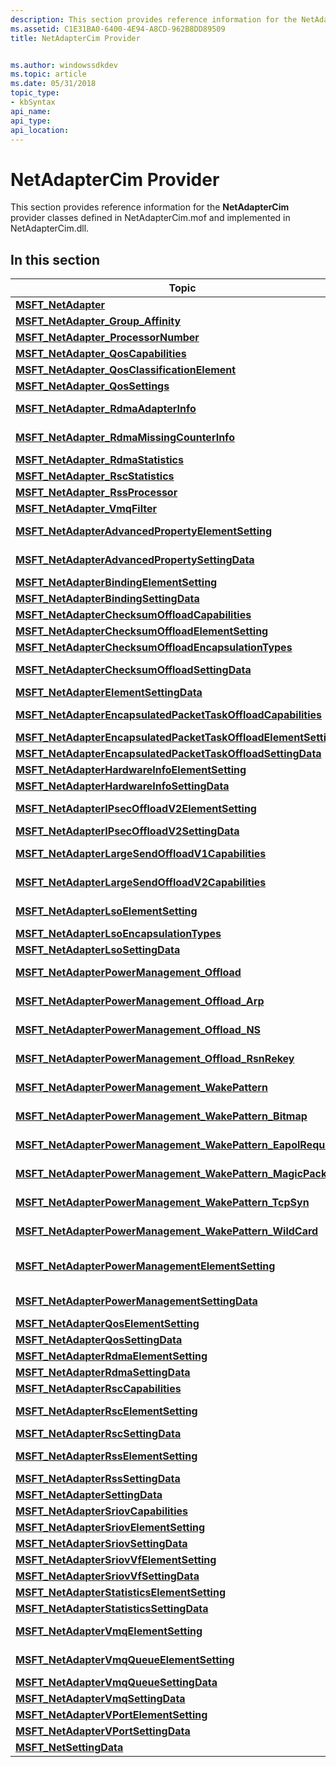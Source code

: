 ```yaml
---
description: This section provides reference information for the NetAdapterCim provider classes defined in NetAdapterCim.mof and implemented in NetAdapterCim.dll.
ms.assetid: C1E31BA0-6400-4E94-A8CD-962B8DD89509
title: NetAdapterCim Provider


ms.author: windowssdkdev
ms.topic: article
ms.date: 05/31/2018
topic_type: 
- kbSyntax
api_name: 
api_type: 
api_location: 
---
```


# NetAdapterCim Provider

This section provides reference information for the **NetAdapterCim** provider classes defined in NetAdapterCim.mof and implemented in NetAdapterCim.dll.

## In this section



| Topic                                                                                                                                        | Description                                                                                                                                |
|----------------------------------------------------------------------------------------------------------------------------------------------|--------------------------------------------------------------------------------------------------------------------------------------------|
| [**MSFT\_NetAdapter**](msft-netadapter.md)<br/>                                                                                       | A logical network adapters<br/>                                                                                                      |
| [**MSFT\_NetAdapter\_Group\_Affinity**](msft-netadapter-group-affinity.md)<br/>                                                       | This class represents a processor affinity mask.<br/>                                                                                |
| [**MSFT\_NetAdapter\_ProcessorNumber**](msft-netadapter-processornumber.md)<br/>                                                      | MSFT\_NetAdapter\_ProcessorNumber<br/>                                                                                               |
| [**MSFT\_NetAdapter\_QosCapabilities**](msft-netadapter-qoscapabilities.md)<br/>                                                      | This class is used to report QoS capabilities on a network adapter.<br/>                                                             |
| [**MSFT\_NetAdapter\_QosClassificationElement**](msft-netadapter-qosclassificationelement.md)<br/>                                    | This class describes a QoS classification element.<br/>                                                                              |
| [**MSFT\_NetAdapter\_QosSettings**](msft-netadapter-qossettings.md)<br/>                                                              | This class represents QoS settings on a network adapter.<br/>                                                                        |
| [**MSFT\_NetAdapter\_RdmaAdapterInfo**](msft-netadapter-rdmaadapterinfo.md)<br/>                                                      | Network Direct Interface capabilities supported by a network adapter<br/>                                                            |
| [**MSFT\_NetAdapter\_RdmaMissingCounterInfo**](msft-netadapter-rdmamissingcounterinfo.md)<br/>                                        | RDMA missing performance counter information for a network adapter.<br/>                                                             |
| [**MSFT\_NetAdapter\_RdmaStatistics**](msft-netadapter-rdmastatistics.md)<br/>                                                        | RDMA statistics supported by a network adapter<br/>                                                                                  |
| [**MSFT\_NetAdapter\_RscStatistics**](msft-netadapter-rscstatistics.md)<br/>                                                          | RSC statistics supported by a network adapter<br/>                                                                                   |
| [**MSFT\_NetAdapter\_RssProcessor**](msft-netadapter-rssprocessor.md)<br/>                                                            | NDIS\_RSS\_PROCESSOR<br/>                                                                                                            |
| [**MSFT\_NetAdapter\_VmqFilter**](msft-netadapter-vmqfilter.md)<br/>                                                                  | MAC address and VLAN ID filters for VMQ and VPorts<br/>                                                                              |
| [**MSFT\_NetAdapterAdvancedPropertyElementSetting**](msft-netadapteradvancedpropertyelementsetting.md)<br/>                           | Associates a network port with its advanced property configuration stored in the registry.<br/>                                      |
| [**MSFT\_NetAdapterAdvancedPropertySettingData**](msft-netadapteradvancedpropertysettingdata.md)<br/>                                 | This class represents the advanced properties of a network adapter stored in the registry.<br/>                                      |
| [**MSFT\_NetAdapterBindingElementSetting**](msft-netadapterbindingelementsetting.md)<br/>                                             | Associates a network port with its binding information.<br/>                                                                         |
| [**MSFT\_NetAdapterBindingSettingData**](msft-netadapterbindingsettingdata.md)<br/>                                                   | This class represents the binding information of a network adapter.<br/>                                                             |
| [**MSFT\_NetAdapterChecksumOffloadCapabilities**](msft-netadapterchecksumoffloadcapabilities.md)<br/>                                 | MSFT\_NetAdapter\_ChecksumOffload<br/>                                                                                               |
| [**MSFT\_NetAdapterChecksumOffloadElementSetting**](msft-netadapterchecksumoffloadelementsetting.md)<br/>                             | Associates a network adapter with its TCPIP checksum offload data.<br/>                                                              |
| [**MSFT\_NetAdapterChecksumOffloadEncapsulationTypes**](msft-netadapterchecksumoffloadencapsulationtypes.md)<br/>                     | MSFT\_NetAdapter\_EncapsulationTypes<br/>                                                                                            |
| [**MSFT\_NetAdapterChecksumOffloadSettingData**](msft-netadapterchecksumoffloadsettingdata.md)<br/>                                   | Describes the checksum offload data settings for a network adapter.<br/>                                                             |
| [**MSFT\_NetAdapterElementSettingData**](msft-netadapterelementsettingdata.md)<br/>                                                   | Associates a network port with its configuration data.<br/>                                                                          |
| [**MSFT\_NetAdapterEncapsulatedPacketTaskOffloadCapabilities**](msft-netadapterencapsulatedpackettaskoffloadcapabilities.md)<br/>     | Used to report the offload capabilities of a network adapter when it transmits or receives encapsulated packets.<br/>                |
| [**MSFT\_NetAdapterEncapsulatedPacketTaskOffloadElementSetting**](msft-netadapterencapsulatedpackettaskoffloadelementsetting.md)<br/> | Associates a network adapter with its Encapsulation Offload data.<br/>                                                               |
| [**MSFT\_NetAdapterEncapsulatedPacketTaskOffloadSettingData**](msft-netadapterencapsulatedpackettaskoffloadsettingdata.md)<br/>       | Encapsulated packet task offload properties for a network adapter.<br/>                                                              |
| [**MSFT\_NetAdapterHardwareInfoElementSetting**](msft-netadapterhardwareinfoelementsetting.md)<br/>                                   | Associates a network adapter with its hardware data.<br/>                                                                            |
| [**MSFT\_NetAdapterHardwareInfoSettingData**](msft-netadapterhardwareinfosettingdata.md)<br/>                                         | Hardware information for a network adapter<br/>                                                                                      |
| [**MSFT\_NetAdapterIPsecOffloadV2ElementSetting**](msft-netadapteripsecoffloadv2elementsetting.md)<br/>                               | Associates a network adapter with its IPsec Task Offload v2 setting data.<br/>                                                       |
| [**MSFT\_NetAdapterIPsecOffloadV2SettingData**](msft-netadapteripsecoffloadv2settingdata.md)<br/>                                     | IPsec Task Offload v2 settings for a network adapter<br/>                                                                            |
| [**MSFT\_NetAdapterLargeSendOffloadV1Capabilities**](msft-netadapterlargesendoffloadv1capabilities.md)<br/>                           | This class is used to report LSOv1 capabilities on a network adapter.<br/>                                                           |
| [**MSFT\_NetAdapterLargeSendOffloadV2Capabilities**](msft-netadapterlargesendoffloadv2capabilities.md)<br/>                           | This class is used to report LSOv2 capabilities on a network adapter.<br/>                                                           |
| [**MSFT\_NetAdapterLsoElementSetting**](msft-netadapterlsoelementsetting.md)<br/>                                                     | Associates a network adapter with its Large Send Offload (LSO) data.<br/>                                                            |
| [**MSFT\_NetAdapterLsoEncapsulationTypes**](msft-netadapterlsoencapsulationtypes.md)<br/>                                             | Defines the encapsulation types the Adapter can support for LSO.<br/>                                                                |
| [**MSFT\_NetAdapterLsoSettingData**](msft-netadapterlsosettingdata.md)<br/>                                                           | LSO properties for a network adapter.<br/>                                                                                           |
| [**MSFT\_NetAdapterPowerManagement\_Offload**](msft-netadapterpowermanagement-offload.md)<br/>                                        | MSFT\_NetAdapterPowerManagement\_Offload is the base class for various network adapter offloads.<br/>                                |
| [**MSFT\_NetAdapterPowerManagement\_Offload\_Arp**](msft-netadapterpowermanagement-offload-arp.md)<br/>                               | MSFT\_NetAdapterPowerManagement\_Offload\_Arp contains settings related to ARP offloading.<br/>                                      |
| [**MSFT\_NetAdapterPowerManagement\_Offload\_NS**](msft-netadapterpowermanagement-offload-ns.md)<br/>                                 | MSFT\_NetAdapterPowerManagement\_Offload\_NS contains settings related to Neighbor Solicitation offloading.<br/>                     |
| [**MSFT\_NetAdapterPowerManagement\_Offload\_RsnRekey**](msft-netadapterpowermanagement-offload-rsnrekey.md)<br/>                     | MSFT\_NetAdapterPowerManagement\_Offload\_RsnRekey contains parameters for offloading the RSN Rekey protocol.<br/>                   |
| [**MSFT\_NetAdapterPowerManagement\_WakePattern**](msft-netadapterpowermanagement-wakepattern.md)<br/>                                | MSFT\_NetAdapterPowerManagement\_WakePattern defines a Wake-on-Lan (WOL) pattern.<br/>                                               |
| [**MSFT\_NetAdapterPowerManagement\_WakePattern\_Bitmap**](msft-netadapterpowermanagement-wakepattern-bitmap.md)<br/>                 | MSFT\_NetAdapterPowerManagement\_WakePattern\_Bitmap defines settings for waking on a bitmap/mask wake pattern.<br/>                 |
| [**MSFT\_NetAdapterPowerManagement\_WakePattern\_EapolRequestId**](msft-netadapterpowermanagement-wakepattern-eapolrequestid.md)<br/> | MSFT\_NetAdapterPowerManagement\_WakePattern\_EapolRequestId defines settings for an 802.1X EAPOL wake pattern.<br/>                 |
| [**MSFT\_NetAdapterPowerManagement\_WakePattern\_MagicPacket**](msft-netadapterpowermanagement-wakepattern-magicpacket.md)<br/>       | MSFT\_NetAdapterPowerManagement\_WakePattern\_MagicPacket defines settings for 'Wake on Magic Packet'.<br/>                          |
| [**MSFT\_NetAdapterPowerManagement\_WakePattern\_TcpSyn**](msft-netadapterpowermanagement-wakepattern-tcpsyn.md)<br/>                 | MSFT\_NetAdapterPowerManagement\_WakePattern\_TcpSyn defines settings for a TCP SYN wake pattern.<br/>                               |
| [**MSFT\_NetAdapterPowerManagement\_WakePattern\_WildCard**](msft-netadapterpowermanagement-wakepattern-wildcard.md)<br/>             | MSFT\_NetAdapterPowerManagement\_WakePattern\_WildCard defines settings for 'Wake on any Packet'.<br/>                               |
| [**MSFT\_NetAdapterPowerManagementElementSetting**](msft-netadapterpowermanagementelementsetting.md)<br/>                             | MSFT\_NetAdapterPowerManagementElementSetting associates a network adapter with its MSFT\_NetAdapterPowerManagementSettingData.<br/> |
| [**MSFT\_NetAdapterPowerManagementSettingData**](msft-netadapterpowermanagementsettingdata.md)<br/>                                   | MSFT\_NetAdapterPowerManagementSettingData represents the Power Management settings and features of a network adapter.<br/>          |
| [**MSFT\_NetAdapterQosElementSetting**](msft-netadapterqoselementsetting.md)<br/>                                                     | Associates a network port with its QoS properties.<br/>                                                                              |
| [**MSFT\_NetAdapterQosSettingData**](msft-netadapterqossettingdata.md)<br/>                                                           | QoS properties for a network adapter.<br/>                                                                                           |
| [**MSFT\_NetAdapterRdmaElementSetting**](msft-netadapterrdmaelementsetting.md)<br/>                                                   | Associates a network port with its Rdma data.<br/>                                                                                   |
| [**MSFT\_NetAdapterRdmaSettingData**](msft-netadapterrdmasettingdata.md)<br/>                                                         | Rdma settings for a network adapter<br/>                                                                                             |
| [**MSFT\_NetAdapterRscCapabilities**](msft-netadapterrsccapabilities.md)<br/>                                                         | This class is used to report RSC capabilities on a network adapter.<br/>                                                             |
| [**MSFT\_NetAdapterRscElementSetting**](msft-netadapterrscelementsetting.md)<br/>                                                     | Associates a network adapter with its Receive Segment Coalescing (RSC) data.<br/>                                                    |
| [**MSFT\_NetAdapterRscSettingData**](msft-netadapterrscsettingdata.md)<br/>                                                           | RSC properties for a network adapter.<br/>                                                                                           |
| [**MSFT\_NetAdapterRssElementSetting**](msft-netadapterrsselementsetting.md)<br/>                                                     | Associates a network adapter with its Receive Side Scale (RSS) setting data.<br/>                                                    |
| [**MSFT\_NetAdapterRssSettingData**](msft-netadapterrsssettingdata.md)<br/>                                                           | Receive Side Scale (RSS) settings for a network adapter<br/>                                                                         |
| [**MSFT\_NetAdapterSettingData**](msft-netadaptersettingdata.md)<br/>                                                                 | Represents the base class for network adapter settings.<br/>                                                                         |
| [**MSFT\_NetAdapterSriovCapabilities**](msft-netadaptersriovcapabilities.md)<br/>                                                     | Sriov Capabilities<br/>                                                                                                              |
| [**MSFT\_NetAdapterSriovElementSetting**](msft-netadaptersriovelementsetting.md)<br/>                                                 | Associates a network port with its SRIOV data.<br/>                                                                                  |
| [**MSFT\_NetAdapterSriovSettingData**](msft-netadaptersriovsettingdata.md)<br/>                                                       | SRIOV settings for a network adapter<br/>                                                                                            |
| [**MSFT\_NetAdapterSriovVfElementSetting**](msft-netadaptersriovvfelementsetting.md)<br/>                                             | Associates a network port with its SRIOV Vf data.<br/>                                                                               |
| [**MSFT\_NetAdapterSriovVfSettingData**](msft-netadaptersriovvfsettingdata.md)<br/>                                                   | SRIOV Vport settings for a network adapter<br/>                                                                                      |
| [**MSFT\_NetAdapterStatisticsElementSetting**](msft-netadapterstatisticselementsetting.md)<br/>                                       | Associates a network adapter with the setting data of its statistics.<br/>                                                           |
| [**MSFT\_NetAdapterStatisticsSettingData**](msft-netadapterstatisticssettingdata.md)<br/>                                             | Network adapter statistics<br/>                                                                                                      |
| [**MSFT\_NetAdapterVmqElementSetting**](msft-netadaptervmqelementsetting.md)<br/>                                                     | Associates a network adapter with its Virtual Machine Queue (VMQ) setting data.<br/>                                                 |
| [**MSFT\_NetAdapterVmqQueueElementSetting**](msft-netadaptervmqqueueelementsetting.md)<br/>                                           | Associates a network adapter with the setting data of its VMQ queues.<br/>                                                           |
| [**MSFT\_NetAdapterVmqQueueSettingData**](msft-netadaptervmqqueuesettingdata.md)<br/>                                                 | Network adapter VMQ settings for each queue<br/>                                                                                     |
| [**MSFT\_NetAdapterVmqSettingData**](msft-netadaptervmqsettingdata.md)<br/>                                                           | Network adapter Vritual Machine Queue (VMQ) settings<br/>                                                                            |
| [**MSFT\_NetAdapterVPortElementSetting**](msft-netadaptervportelementsetting.md)<br/>                                                 | Associates a network adapter with its virtual port data.<br/>                                                                        |
| [**MSFT\_NetAdapterVPortSettingData**](msft-netadaptervportsettingdata.md)<br/>                                                       | Network adapter Virtual Port settings.<br/>                                                                                          |
| [**MSFT\_NetSettingData**](msft-netsettingdata-netadaptercim.md)<br/>                                                                 | Represents the superclass for setting data on a networking.<br/>                                                                     |



 

 

 





